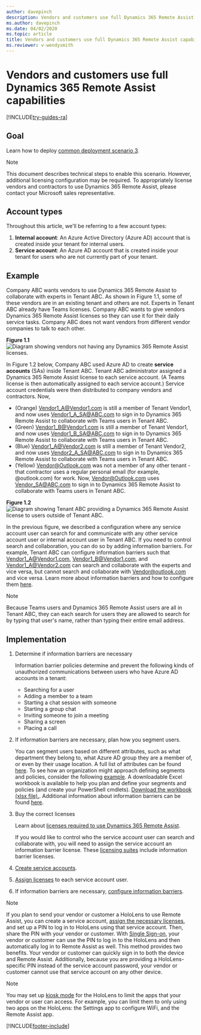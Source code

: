 ```yaml
---
author: davepinch
description: Vendors and customers use full Dynamics 365 Remote Assist capabilities 
ms.author: davepinch
ms.date: 04/02/2020
ms.topic: article
title: Vendors and customers use full Dynamics 365 Remote Assist capabilities 
ms.reviewer: v-wendysmith
---
```


# Vendors and customers use full Dynamics 365 Remote Assist capabilities

[!INCLUDE[try-guides-ra](../includes/try-guides-ra.md)]

## Goal

Learn how to deploy [common deployment scenario 3](common-deployment-scenarios.md#scenario-4-vendors-and-customers-use-full-remote-assist-capabilities).

> [!Note] 
> This document describes technical steps to enable this scenario. However, additional licensing configuration may be required. To appropriately license vendors and contractors to use Dynamics 365 Remote Assist, please contact your Microsoft sales representative.

## Account types

Throughout this article, we'll be referring to a few account types: 

1. **Internal account**: An Azure Active Directory (Azure AD) account that is created inside your tenant for internal users.
2. **Service account**: An Azure AD account that is created inside your tenant for users who are not currently part of your tenant.

## Example

Company ABC wants vendors to use Dynamics 365 Remote Assist to collaborate with experts in Tenant ABC. As shown in Figure 1.1, some of these vendors are in an existing tenant and others are not. Experts in Tenant ABC already have Teams licenses. Company ABC wants to give vendors Dynamics 365 Remote Assist licenses so they can use it for their daily service tasks. Company ABC does not want vendors from different vendor companies to talk to each other. 

**Figure 1.1**
![Diagram showing vendors not having any Dynamics 365 Remote Assist licenses.](media/SA_1.png)

In Figure 1.2 below, Company ABC used Azure AD to create **service accounts** (SAs) inside Tenant ABC. Tenant ABC administrator assigned a Dynamics 365 Remote Assist license to each service account. (A Teams license is then automatically assigned to each service account.) Service account credentials were then distributed to company vendors and contractors. Now,
* (Orange) Vendor1_A@Vendor1.com is still a member of Tenant Vendor1, and now uses Vendor1_A_SA@ABC.com to sign in to Dynamics 365 Remote Assist to collaborate with Teams users in Tenant ABC.
* (Green) Vendor1_B@Vendor1.com is still a member of Tenant Vendor1, and now uses Vendor1_B_SA@ABC.com to sign in to Dynamics 365 Remote Assist to collaborate with Teams users in Tenant ABC.
* (Blue) Vendor1_A@Vendor2.com is still a member of Tenant Vendor2, and now uses Vendor2_A_SA@ABC.com to sign in to Dynamics 365 Remote Assist to collaborate with Teams users in Tenant ABC.
* (Yellow) Vendor@Outlook.com was not a member of any other tenant - that contractor uses a regular personal email (for example, @outlook.com) for work. Now,  Vendor@Outlook.com uses Vendor_SA@ABC.com to sign in to Dynamics 365 Remote Assist to collaborate with Teams users in Tenant ABC.

**Figure 1.2**
![Diagram showing Tenant ABC providing a Dynamics 365 Remote Assist license to users outside of Tenant ABC.](media/SA_2.png)

In the previous figure, we described a configuration where any service account user can search for and communicate with any other service account user or internal account user in Tenant ABC. If you need to control search and collaboration, you can do so by adding information barriers. For example, Tenant ABC can configure information barriers such that Vendor1_A@Vendor1.com, Vendor1_B@Vendor1.com, and Vendor1_A@Vendor2.com can search and collaborate with the experts and vice versa, but cannot search and collaborate with Vendor@outlook.com and vice versa. Learn more about information barriers and how to configure them [here](/microsoft-365/compliance/information-barriers).

> [!Note] 
> Because Teams users and Dynamics 365 Remote Assist users are all in Tenant ABC, they can each search for users they are allowed to search for by typing that user's name, rather than typing their entire email address.

## Implementation

1. Determine if information barriers are necessary

   Information barrier policies determine and prevent the following kinds of unauthorized communications between users who have Azure AD accounts in a tenant:

   - Searching for a user
   - Adding a member to a team
   - Starting a chat session with someone
   - Starting a group chat
   - Inviting someone to join a meeting
   - Sharing a screen
   - Placing a call

1. If information barriers are necessary, plan how you segment users. 

   You can segment users based on different attributes, such as what department they belong to, what Azure AD group they are a member of, or even by their usage location. A full list of attributes can be found [here](/microsoft-365/compliance/information-barriers-attributes). To see how an organization might approach defining segments and policies, consider the following [example](/microsoft-365/compliance/information-barriers-policies#example-contosos-departments-segments-and-policies). A downloadable Excel workbook is available to help you plan and define your segments and policies (and create your PowerShell cmdlets). [Download the workbook (xlsx file).](https://github.com/MicrosoftDocs/OfficeDocs-O365SecComp/raw/public/SecurityCompliance/media/InfoBarriers-PowerShellGenerator.xlsx). Additional information about information barriers can be found [here](/microsoft-365/compliance/information-barriers).

1. Buy the correct licenses

   Learn about [licenses required to use Dynamics 365 Remote Assist](requirements.md).

   If you would like to control who the service account user can search and collaborate with, you will need to assign the service account an information barrier license. These [licensing suites](/microsoft-365/compliance/information-barriers#required-licenses-and-permissions) include information barrier licenses.

1. [Create service accounts](/azure/active-directory/fundamentals/add-users-azure-active-directory).

1. [Assign licenses](/azure/active-directory/fundamentals/license-users-groups) to each service account user. 

1. If information barriers are necessary, [configure information barriers](/microsoft-365/compliance/information-barriers-policies).

> [!Note]
> If you plan to send your vendor or customer a HoloLens to use Remote Assist, you can create a service account, [assign the necessary licenses](requirements.md), and set up a PIN to log in to HoloLens using that service account. Then, share the PIN with your vendor or customer. With [Single Sign-on](/hololens/hololens-identity), your vendor or customer can use the PIN to log in to the HoloLens and then automatically log in to Remote Assist as well. This method provides two benefits. Your vendor or customer can quickly sign in to both the device and Remote Assist. Additionally, because you are providing a HoloLens-specific PIN instead of the service account password, your vendor or customer cannot use that service account on any other device.

> [!Note] 
> You may set up [kiosk mode](/hololens/hololens-kiosk) for the HoloLens to limit the apps that your vendor or user can access. For example, you can limit them to only using two apps on the HoloLens: the Settings app to configure WiFi, and the Remote Assist app.

[!INCLUDE[footer-include](../includes/footer-banner.md)]
